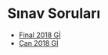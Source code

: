 # Sınav Soruları

- [Final 2018 Gİ](./S%C4%B1nav%20Sorular%C4%B1/Final%202018%20G%C4%B0.pdf)
- [Çan 2018 Gİ](./S%C4%B1nav%20Sorular%C4%B1/%C3%87an%202018%20G%C4%B0.pdf)
